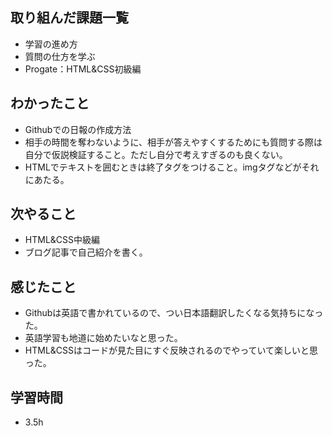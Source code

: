 ## 取り組んだ課題一覧
- 学習の進め方
- 質問の仕方を学ぶ
- Progate：HTML&CSS初級編
## わかったこと
- Githubでの日報の作成方法
- 相手の時間を奪わないように、相手が答えやすくするためにも質問する際は自分で仮説検証すること。ただし自分で考えすぎるのも良くない。
- HTMLでテキストを囲むときは終了タグをつけること。imgタグなどがそれにあたる。
## 次やること
- HTML&CSS中級編
- ブログ記事で自己紹介を書く。
## 感じたこと
- Githubは英語で書かれているので、つい日本語翻訳したくなる気持ちになった。
- 英語学習も地道に始めたいなと思った。
- HTML&CSSはコードが見た目にすぐ反映されるのでやっていて楽しいと思った。
## 学習時間
- 3.5h